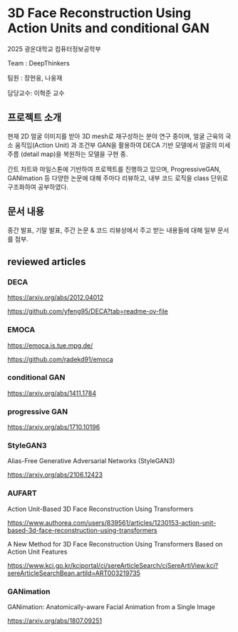 # 3D Face Reconstruction Using Action Units and conditional GAN

2025 광운대학교 컴퓨터정보공학부

Team : DeepThinkers 

팀원 : 장현웅, 나웅재

담당교수: 이혁준 교수

## 프로젝트 소개

현재 2D 얼굴 이미지를 받아 3D mesh로 재구성하는 분야 연구 중이며, 얼굴 근육의 국소 움직임(Action Unit) 과 조건부 GAN을 활용하여 DECA 기반 모델에서 얼굴의 미세 주름 (detail map)을 복원하는 모델을 구현 중.

간트 차트와 마일스톤에 기반하여 프로젝트를 진행하고 있으며, ProgressiveGAN, GANImation 등 다양한 논문에 대해 주마다 리뷰하고, 내부 코드 로직을 class 단위로 구조화하여 공부하였다.

## 문서 내용

중간 발표, 기말 발표, 주간 논문  & 코드 리뷰상에서 주고 받는 내용들에 대해 일부 문서를 첨부.

## reviewed articles

### DECA

https://arxiv.org/abs/2012.04012

https://github.com/yfeng95/DECA?tab=readme-ov-file

### EMOCA

https://emoca.is.tue.mpg.de/

https://github.com/radekd91/emoca

### conditional GAN

https://arxiv.org/abs/1411.1784

### progressive GAN

https://arxiv.org/abs/1710.10196

### StyleGAN3

Alias-Free Generative Adversarial Networks (StyleGAN3)

https://arxiv.org/abs/2106.12423


### AUFART

Action Unit-Based 3D Face Reconstruction Using Transformers

https://www.authorea.com/users/839561/articles/1230153-action-unit-based-3d-face-reconstruction-using-transformers


A New Method for 3D Face Reconstruction Using Transformers Based on Action Unit Features

[https://www.kci.go.kr/kciportal/ci/sereArticleSearch/ciSereArtiView.kci?sereArticleSearchBean.artiId=ART003219735
](https://www.sciencedirect.com/science/article/pii/S2405959525000499)

### GANimation

GANimation: Anatomically-aware Facial Animation from a Single Image

https://arxiv.org/abs/1807.09251

